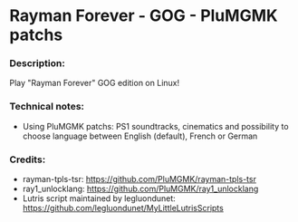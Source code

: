 # Rayman Forever - GOG - PluMGMK patchs

### Description:
Play "Rayman Forever" GOG edition on Linux!
### Technical notes:
- Using PluMGMK patchs: PS1 soundtracks, cinematics and possibility to choose language between English (default), French or German
### Credits:
- rayman-tpls-tsr: https://github.com/PluMGMK/rayman-tpls-tsr
- ray1_unlocklang: https://github.com/PluMGMK/ray1_unlocklang
- Lutris script maintained by legluondunet: https://github.com/legluondunet/MyLittleLutrisScripts
